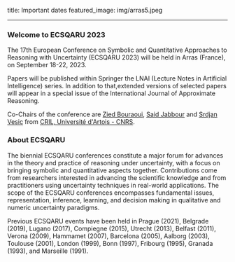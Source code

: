 title: Important dates
featured_image: img/arras5.jpeg  

---  

### Welcome to ECSQARU 2023  

The 17th European Conference on Symbolic and Quantitative Approaches to Reasoning with Uncertainty (ECSQARU 2023) will be held in Arras (France), on September 18-22, 2023.  

Papers will be published within Springer the LNAI (Lecture Notes in Artificial Intelligence) series. In addition to that,extended versions of selected papers will appear in a special issue of the International Journal of Approximate Reasoning.   

Co-Chairs of the conference are [Zied Bouraoui](http://www.cril.univ-artois.fr/~bouraoui/), [Said Jabbour](http://www.cril.univ-artois.fr/~jabbour/) and [Srdjan Vesic](http://www.cril.univ-artois.fr/~vesic/) from [CRIL, Université d'Artois - CNRS](https://www.cril.univ-artois.fr).    

### About ECSQARU  

The biennial ECSQARU conferences constitute a major forum for advances in the theory and practice of reasoning under uncertainty, with a focus on bringing symbolic and quantitative aspects together. Contributions come from researchers interested in advancing the scientific knowledge and from practitioners using uncertainty techniques in real-world applications. The scope of the ECSQARU conferences encompasses fundamental issues, representation, inference, learning, and decision making in qualitative and numeric uncertainty paradigms.   

Previous ECSQARU events have been held in Prague (2021), Belgrade (2019), Lugano (2017), Compiegne (2015),  Utrecht (2013),  Belfast (2011), Verona (2009),  Hammamet (2007),  Barcelona (2005), Aalborg (2003),  Toulouse (2001),  London (1999), Bonn (1997), Fribourg (1995), Granada (1993), and Marseille (1991).  

